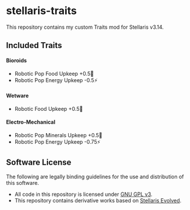 # stellaris-traits

This repository contains my custom Traits mod for Stellaris v3.14.

## Included Traits

#### Bioroids
- Robotic Pop Food Upkeep +0.5🍏
- Robotic Pop Energy Upkeep -0.5⚡

#### Wetware
- Robotic Food Upkeep +0.5🍏

#### Electro-Mechanical
- Robotic Pop Minerals Upkeep +0.5💎
- Robotic Pop Energy Upkeep -0.75⚡

## Software License

The following are legally binding guidelines for the use and distribution of this software.

- All code in this repository is licensed under [GNU GPL v3](https://www.gnu.org/licenses/gpl-3.0.html).
- This repository contains derivative works based on [Stellaris Evolved](https://github.com/Stellaris-Evolved/stellaris-evolved).